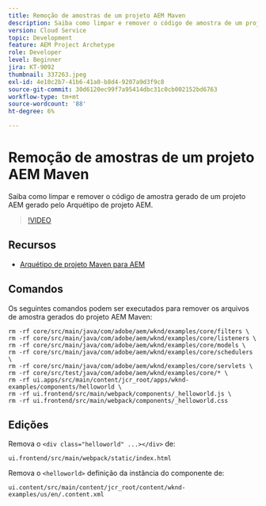 ```yaml
---
title: Remoção de amostras de um projeto AEM Maven
description: Saiba como limpar e remover o código de amostra de um projeto AEM gerado pelo Arquétipo de projeto AEM.
version: Cloud Service
topic: Development
feature: AEM Project Archetype
role: Developer
level: Beginner
jira: KT-9092
thumbnail: 337263.jpeg
exl-id: 4e10c2b7-41b6-41a0-b8d4-9207a9d3f9c8
source-git-commit: 30d6120ec99f7a95414dbc31c0cb002152bd6763
workflow-type: tm+mt
source-wordcount: '88'
ht-degree: 6%

---
```


# Remoção de amostras de um projeto AEM Maven

Saiba como limpar e remover o código de amostra gerado de um projeto AEM gerado pelo Arquétipo de projeto AEM.

>[!VIDEO](https://video.tv.adobe.com/v/337263?quality=12&learn=on)


## Recursos

+ [Arquétipo de projeto Maven para AEM](https://github.com/adobe/aem-project-archetype)

## Comandos

Os seguintes comandos podem ser executados para remover os arquivos de amostra gerados do projeto AEM Maven:

```
rm -rf core/src/main/java/com/adobe/aem/wknd/examples/core/filters \
rm -rf core/src/main/java/com/adobe/aem/wknd/examples/core/listeners \
rm -rf core/src/main/java/com/adobe/aem/wknd/examples/core/models \
rm -rf core/src/main/java/com/adobe/aem/wknd/examples/core/schedulers \
rm -rf core/src/main/java/com/adobe/aem/wknd/examples/core/servlets \
rm -rf core/src/test/java/com/adobe/aem/wknd/examples/core/* \
rm -rf ui.apps/src/main/content/jcr_root/apps/wknd-examples/components/helloworld \
rm -rf ui.frontend/src/main/webpack/components/_helloworld.js \
rm -rf ui.frontend/src/main/webpack/components/_helloworld.css
```

## Edições

Remova o `<div class="helloworld" ...></div>` de:

```
ui.frontend/src/main/webpack/static/index.html
```

Remova o `<helloworld>` definição da instância do componente de:

```
ui.content/src/main/content/jcr_root/content/wknd-examples/us/en/.content.xml
```
